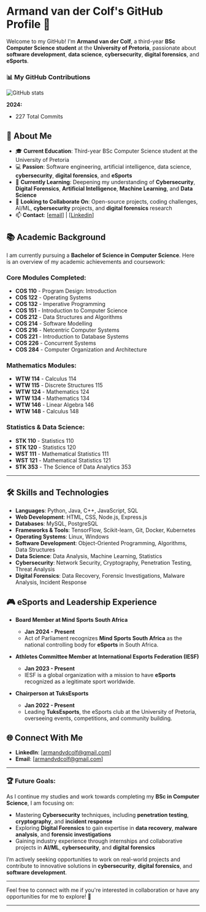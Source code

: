 # Armand van der Colf's GitHub Profile 👋

Welcome to my GitHub! I'm **Armand van der Colf**, a third-year **BSc Computer Science student** at the **University of Pretoria**, passionate about **software development**, **data science**, **cybersecurity**, **digital forensics**, and **eSports**.

### 📊 My GitHub Contributions

![GitHub stats](https://github-readme-stats.vercel.app/api?username=Githubber0101&show_icons=true&count_private=true&hide_title=true&theme=radical)
 
**2024:**
- 227 Total Commits

## 🚀 About Me

- 🎓 **Current Education**: Third-year BSc Computer Science student at the University of Pretoria
- 💻 **Passion**: Software engineering, artificial intelligence, data science, **cybersecurity**, **digital forensics**, and **eSports**
- 🌱 **Currently Learning**: Deepening my understanding of **Cybersecurity**, **Digital Forensics**, **Artificial Intelligence**, **Machine Learning**, and **Data Science**
- 👯 **Looking to Collaborate On**: Open-source projects, coding challenges, AI/ML, **cybersecurity** projects, and **digital forensics** research
- 📫 **Contact**: [[email](mailto:armandvdcolf@gmail.com)] | [[Linkedin](https://www.linkedin.com/in/Armand-van-der-Colf)]

## 📚 Academic Background

I am currently pursuing a **Bachelor of Science in Computer Science**. Here is an overview of my academic achievements and coursework:

### **Core Modules Completed:**
- **COS 110** - Program Design: Introduction
- **COS 122** - Operating Systems
- **COS 132** - Imperative Programming
- **COS 151** - Introduction to Computer Science
- **COS 212** - Data Structures and Algorithms
- **COS 214** - Software Modelling
- **COS 216** - Netcentric Computer Systems
- **COS 221** - Introduction to Database Systems
- **COS 226** - Concurrent Systems
- **COS 284** - Computer Organization and Architecture

### **Mathematics Modules:**
- **WTW 114** - Calculus 114
- **WTW 115** - Discrete Structures 115
- **WTW 124** - Mathematics 124
- **WTW 134** - Mathematics 134
- **WTW 146** - Linear Algebra 146
- **WTW 148** - Calculus 148

### **Statistics & Data Science:**
- **STK 110** - Statistics 110
- **STK 120** - Statistics 120
- **WST 111** - Mathematical Statistics 111
- **WST 121** - Mathematical Statistics 121
- **STK 353** - The Science of Data Analytics 353

---

## 🛠️ Skills and Technologies

- **Languages**: Python, Java, C++, JavaScript, SQL
- **Web Development**: HTML, CSS, Node.js, Express.js
- **Databases**: MySQL, PostgreSQL
- **Frameworks & Tools**: TensorFlow, Scikit-learn, Git, Docker, Kubernetes
- **Operating Systems**: Linux, Windows
- **Software Development**: Object-Oriented Programming, Algorithms, Data Structures
- **Data Science**: Data Analysis, Machine Learning, Statistics
- **Cybersecurity**: Network Security, Cryptography, Penetration Testing, Threat Analysis
- **Digital Forensics**: Data Recovery, Forensic Investigations, Malware Analysis, Incident Response

## 🎮 eSports and Leadership Experience

- **Board Member at Mind Sports South Africa**  
  - **Jan 2024 - Present**  
  - Act of Parliament recognizes **Mind Sports South Africa** as the national controlling body for **eSports** in South Africa.

- **Athletes Committee Member at International Esports Federation (IESF)**  
  - **Jan 2023 - Present**  
  - IESF is a global organization with a mission to have **eSports** recognized as a legitimate sport worldwide.

- **Chairperson at TuksEsports**  
  - **Jan 2022 - Present**  
  - Leading **TuksEsports**, the eSports club at the University of Pretoria, overseeing events, competitions, and community building.

## 🌐 Connect With Me

- **LinkedIn**: [[armandvdcolf@gmail.com](https://www.linkedin.com/in/armand-van-der-colf/)]
- **Email**: [[armandvdcolf@gmail.com](armandvdcolf@gmail.com)]

---

### 🏆 Future Goals:

As I continue my studies and work towards completing my **BSc in Computer Science**, I am focusing on:

- Mastering **Cybersecurity** techniques, including **penetration testing**, **cryptography**, and **incident response**
- Exploring **Digital Forensics** to gain expertise in **data recovery**, **malware analysis**, and **forensic investigations**
- Gaining industry experience through internships and collaborative projects in **AI/ML**, **cybersecurity**, and **digital forensics**

I’m actively seeking opportunities to work on real-world projects and contribute to innovative solutions in **cybersecurity**, **digital forensics**, and **software development**.

---

Feel free to connect with me if you're interested in collaboration or have any opportunities for me to explore! 🚀

---
